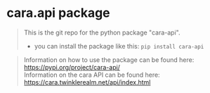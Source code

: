 # cara.api package
> This is the git repo for the python package "cara-api".
> - you can install the package like this: `pip install cara-api`

> Information on how to use the package can be found here: https://pypi.org/project/cara-api/ <br>
> Information on the cara API can be found here: https://cara.twinklerealm.net/api/index.html
